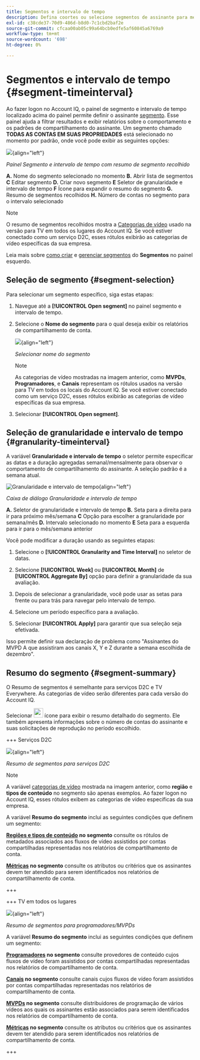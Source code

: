 ```yaml
---
title: Segmentos e intervalo de tempo
description: Defina coortes ou selecione segmentos de assinante para medir as possibilidades de compartilhamento de conta e os padrões dos visualizadores de canal para usar ferramentas gráficas e relatórios no Account IQ.
exl-id: c38cde37-70d9-486d-b8d0-7c1cbd2baf2e
source-git-commit: cfcaa00ab05c99a64bcb0edfe5af60845a6769a9
workflow-type: tm+mt
source-wordcount: '698'
ht-degree: 0%

---
```



# Segmentos e intervalo de tempo {#segment-timeinterval}

Ao fazer logon no Account IQ, o painel de segmento e intervalo de tempo localizado acima do painel permite definir o assinante [segmento](product-concepts.md#segmet-def). Esse painel ajuda a filtrar resultados e exibir relatórios sobre o comportamento e os padrões de compartilhamento do assinante. Um segmento chamado **TODAS AS CONTAS EM SUAS PROPRIEDADES** está selecionado no momento por padrão, onde você pode exibir as seguintes opções:

![](assets/new-segment-selector-collapsed.png){align="left"}

*Painel Segmento e intervalo de tempo com resumo de segmento recolhido*

**A.** Nome do segmento selecionado no momento **B.** Abrir lista de segmentos **C** Editar segmento **D.** Criar novo segmento **E** Seletor de granularidade e intervalo de tempo **F** Ícone para expandir o resumo do segmento **G.** Resumo de segmentos recolhidos **H.** Número de contas no segmento para o intervalo selecionado

>[!NOTE]
>
> O resumo de segmentos recolhidos mostra a [Categorias de vídeo](product-concepts.md#video-category-def) usado na versão para TV em todos os lugares do Account IQ. Se você estiver conectado como um serviço D2C, esses rótulos exibirão as categorias de vídeo específicas da sua empresa.

Leia mais sobre [como criar](work-with-segments.md#create-new-segment) e [gerenciar segmentos](work-with-segments.md#manage-segment) do **Segmentos** no painel esquerdo.

## Seleção de segmento {#segment-selection}

Para selecionar um segmento específico, siga estas etapas:

1. Navegue até a **[!UICONTROL Open segment]** no painel segmento e intervalo de tempo.
1. Selecione o **Nome do segmento** para o qual deseja exibir os relatórios de compartilhamento de conta.

   ![](assets/open-segment.png){align="left"}

   *Selecionar nome do segmento*

   >[!NOTE]
   >
   > As categorias de vídeo mostradas na imagem anterior, como **MVPDs**, **Programadores**, e **Canais** representam os rótulos usados na versão para TV em todos os locais do Account IQ. Se você estiver conectado como um serviço D2C, esses rótulos exibirão as categorias de vídeo específicas da sua empresa.

1. Selecionar **[!UICONTROL Open segment]**.


## Seleção de granularidade e intervalo de tempo {#granularity-timeinterval}

A variável **Granularidade e intervalo de tempo** o seletor permite especificar as datas e a duração agregadas semanal/mensalmente para observar o comportamento de compartilhamento do assinante. A seleção padrão é a semana atual.

![Granularidade e intervalo de tempo](assets/granularity-timeinterval-weekwise.png){align="left"}

*Caixa de diálogo Granularidade e intervalo de tempo*

**A.** Seletor de granularidade e intervalo de tempo **B.** Seta para a direita para ir para próximo mês/semana **C** Opção para escolher a granularidade por semana/mês **D.** Intervalo selecionado no momento **E** Seta para a esquerda para ir para o mês/semana anterior

Você pode modificar a duração usando as seguintes etapas:

1. Selecione o **[!UICONTROL Granularity and Time Interval]** no seletor de datas.

1. Selecione **[!UICONTROL Week]** ou **[!UICONTROL Month]** de **[!UICONTROL Aggregate By]** opção para definir a granularidade da sua avaliação.

1. Depois de selecionar a granularidade, você pode usar as setas para frente ou para trás para navegar pelo intervalo de tempo.

1. Selecione um período específico para a avaliação.

1. Selecionar **[!UICONTROL Apply]** para garantir que sua seleção seja efetivada.

Isso permite definir sua declaração de problema como &quot;Assinantes do MVPD A que assistiram aos canais X, Y e Z durante a semana escolhida de dezembro&quot;.

## Resumo do segmento {#segment-summary}

O Resumo de segmentos é semelhante para serviços D2C e TV Everywhere. As categorias de vídeo serão diferentes para cada versão do Account IQ.

Selecionar <img alt= "expandir resumo de segmentos" src="./assets/expand-segment-summary.svg" width="25"> ícone para exibir o resumo detalhado do segmento. Ele também apresenta informações sobre o número de contas do assinante e suas solicitações de reprodução no período escolhido.

+++ Serviços D2C

![](assets/segment-panel-d2c.png){align="left"}

*Resumo de segmentos para serviços D2C*

>[!NOTE]
>
>A variável [categorias de vídeo](product-concepts.md#video-category-def) mostrada na imagem anterior, como **região** e **tipos de conteúdo** no segmento são apenas exemplos. Ao fazer logon no Account IQ, esses rótulos exibem as categorias de vídeo específicas da sua empresa.

A variável **Resumo do segmento** inclui as seguintes condições que definem um segmento:

**[Regiões e tipos de conteúdo](product-concepts.md#video-category-def) no segmento** consulte os rótulos de metadados associados aos fluxos de vídeo assistidos por contas compartilhadas representadas nos relatórios de compartilhamento de conta.

**[Métricas](product-concepts.md#metric) no segmento** consulte os atributos ou critérios que os assinantes devem ter atendido para serem identificados nos relatórios de compartilhamento de conta.

+++

+++ TV em todos os lugares

![](assets/segment-panel-programmers-mvpd.png){align="left"}

*Resumo de segmentos para programadores/MVPDs*

A variável **Resumo do segmento** inclui as seguintes condições que definem um segmento:

**[Programadores](product-concepts.md#programmer-def) no segmento**  consulte provedores de conteúdo cujos fluxos de vídeo foram assistidos por contas compartilhadas representadas nos relatórios de compartilhamento de conta.

**[Canais](product-concepts.md#channel-def) no segmento** consulte canais cujos fluxos de vídeo foram assistidos por contas compartilhadas representadas nos relatórios de compartilhamento de conta.

**[MVPDs](product-concepts.md#mvpd-def) no segmento** consulte distribuidores de programação de vários vídeos aos quais os assinantes estão associados para serem identificados nos relatórios de compartilhamento de conta.

**[Métricas](product-concepts.md#metric) no segmento** consulte os atributos ou critérios que os assinantes devem ter atendido para serem identificados nos relatórios de compartilhamento de conta.

+++
